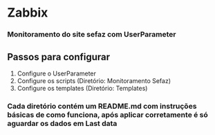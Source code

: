 # Zabbix
### Monitoramento do site sefaz com UserParameter
## Passos para configurar
1. Configure o UserParameter
2. Configure os scripts (Diretório: Monitoramento Sefaz)
3. Configure os templates (Diretório: Templates)
### Cada diretório contém um README.md com instruções básicas de como funciona, após aplicar corretamente é só aguardar os dados em Last data

